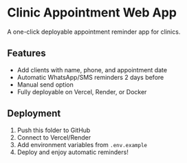 # Clinic Appointment Web App

A one-click deployable appointment reminder app for clinics.

## Features
- Add clients with name, phone, and appointment date
- Automatic WhatsApp/SMS reminders 2 days before
- Manual send option
- Fully deployable on Vercel, Render, or Docker

## Deployment
1. Push this folder to GitHub
2. Connect to Vercel/Render
3. Add environment variables from `.env.example`
4. Deploy and enjoy automatic reminders!
